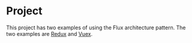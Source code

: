 # Project
This project has two examples of using the Flux architecture pattern. The two examples are [Redux](https://redux.js.org/introduction/getting-started) and [Vuex](https://vuex.vuejs.org/).
